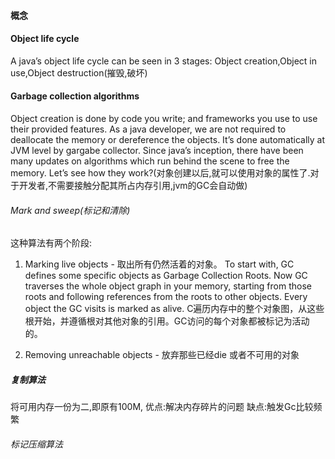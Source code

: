 #### 概念


#### Object life cycle
A java’s object life cycle can be seen in 3 stages:
Object creation,Object in use,Object destruction(摧毁,破坏)

#### Garbage collection algorithms
Object creation is done by code you write; and frameworks you use to use their provided features. As a java developer, we are not required to deallocate the memory or dereference the objects. It’s done automatically at JVM level by gargabe collector. Since java’s inception, there have been many updates on algorithms which run behind the scene to free the memory. Let’s see how they work?(对象创建以后,就可以使用对象的属性了.对于开发者,不需要接触分配其所占内存引用,jvm的GC会自动做)

###### Mark and sweep(标记和清除)
这种算法有两个阶段:
1. Marking live objects - 取出所有仍然活着的对象。
  To start with, GC defines some specific objects as Garbage Collection Roots.  Now GC traverses the whole object graph in your memory, starting from those roots and following references from the roots to other objects. Every object the GC visits is marked as alive.   C遍历内存中的整个对象图，从这些根开始，并遵循根对其他对象的引用。GC访问的每个对象都被标记为活动的。
  
2. Removing unreachable objects - 放弃那些已经die 或者不可用的对象


##### 复制算法
将可用内存一份为二,即原有100M,
优点:解决内存碎片的问题
缺点:触发Gc比较频繁

###### 标记压缩算法
